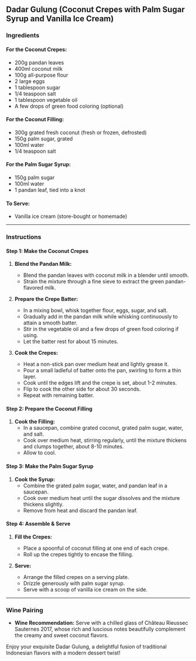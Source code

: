 ## Dadar Gulung (Coconut Crepes with Palm Sugar Syrup and Vanilla Ice Cream)

### Ingredients

#### For the Coconut Crepes:
- 200g pandan leaves
- 400ml coconut milk
- 100g all-purpose flour
- 2 large eggs
- 1 tablespoon sugar
- 1/4 teaspoon salt
- 1 tablespoon vegetable oil
- A few drops of green food coloring (optional)

#### For the Coconut Filling:
- 300g grated fresh coconut (fresh or frozen, defrosted)
- 150g palm sugar, grated
- 100ml water
- 1/4 teaspoon salt

#### For the Palm Sugar Syrup:
- 150g palm sugar
- 100ml water
- 1 pandan leaf, tied into a knot

#### To Serve:
- Vanilla ice cream (store-bought or homemade)

---

### Instructions

#### Step 1: Make the Coconut Crepes
1. **Blend the Pandan Milk:**
   - Blend the pandan leaves with coconut milk in a blender until smooth.
   - Strain the mixture through a fine sieve to extract the green pandan-flavored milk.

2. **Prepare the Crepe Batter:**
   - In a mixing bowl, whisk together flour, eggs, sugar, and salt.
   - Gradually add in the pandan milk while whisking continuously to attain a smooth batter.
   - Stir in the vegetable oil and a few drops of green food coloring if using.
   - Let the batter rest for about 15 minutes.

3. **Cook the Crepes:**
   - Heat a non-stick pan over medium heat and lightly grease it.
   - Pour a small ladleful of batter onto the pan, swirling to form a thin layer.
   - Cook until the edges lift and the crepe is set, about 1-2 minutes.
   - Flip to cook the other side for about 30 seconds.
   - Repeat with remaining batter.

#### Step 2: Prepare the Coconut Filling
1. **Cook the Filling:**
   - In a saucepan, combine grated coconut, grated palm sugar, water, and salt.
   - Cook over medium heat, stirring regularly, until the mixture thickens and clumps together, about 8-10 minutes.
   - Allow to cool.

#### Step 3: Make the Palm Sugar Syrup
1. **Cook the Syrup:**
   - Combine the grated palm sugar, water, and pandan leaf in a saucepan.
   - Cook over medium heat until the sugar dissolves and the mixture thickens slightly.
   - Remove from heat and discard the pandan leaf.

#### Step 4: Assemble & Serve
1. **Fill the Crepes:**
   - Place a spoonful of coconut filling at one end of each crepe.
   - Roll up the crepes tightly to encase the filling.

2. **Serve:**
   - Arrange the filled crepes on a serving plate.
   - Drizzle generously with palm sugar syrup.
   - Serve with a scoop of vanilla ice cream on the side.

---

### Wine Pairing
- **Wine Recommendation:** Serve with a chilled glass of Château Rieussec Sauternes 2017, whose rich and luscious notes beautifully complement the creamy and sweet coconut flavors.

Enjoy your exquisite Dadar Gulung, a delightful fusion of traditional Indonesian flavors with a modern dessert twist!